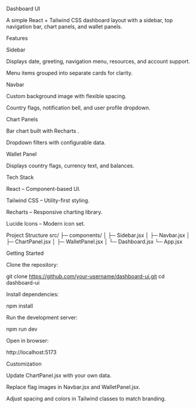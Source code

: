 Dashboard UI

A simple React + Tailwind CSS dashboard layout with a sidebar, top navigation bar, chart panels, and wallet panels.

Features

Sidebar

Displays date, greeting, navigation menu, resources, and account support.

Menu items grouped into separate cards for clarity.

Navbar

Custom background image with flexible spacing.

Country flags, notification bell, and user profile dropdown.

Chart Panels

Bar chart built with Recharts
.

Dropdown filters with configurable data.

Wallet Panel

Displays country flags, currency text, and balances.

Tech Stack

React – Component-based UI.

Tailwind CSS – Utility-first styling.

Recharts – Responsive charting library.

Lucide Icons – Modern icon set.

Project Structure
src/
 ├─ components/
 │   ├─ Sidebar.jsx
 │   ├─ Navbar.jsx
 │   ├─ ChartPanel.jsx
 │   ├─ WalletPanel.jsx
 │   └─ Dashboard.jsx
 └─ App.jsx

Getting Started

Clone the repository:

git clone https://github.com/your-username/dashboard-ui.git
cd dashboard-ui


Install dependencies:

npm install


Run the development server:

npm run dev


Open in browser:

http://localhost:5173

Customization

Update ChartPanel.jsx with your own data.

Replace flag images in Navbar.jsx and WalletPanel.jsx.

Adjust spacing and colors in Tailwind classes to match branding.